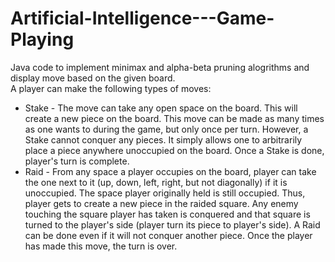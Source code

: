 # Artificial-Intelligence---Game-Playing
Java code to implement minimax and alpha-beta pruning alogrithms and display move based on the given board.</br>
A player can make the following types of moves: </br>
* Stake - The move can take any open space on the board. This will create a new piece on the board. This move can
be made as many times as one wants to during the game, but only once per turn. However, a Stake cannot
conquer any pieces. It simply allows one to arbitrarily place a piece anywhere unoccupied on the board. Once
 a Stake is done, player's turn is complete. </br>
 * Raid - From any space a player occupies on the board, player can take the one next to it (up, down, left, right, but not
diagonally) if it is unoccupied. The space player originally held is still occupied. Thus, player gets to create a new
piece in the raided square. Any enemy touching the square player has taken is conquered and that square is
turned to the player's side (player turn its piece to player's side). A Raid can be done even if it will not conquer another
piece. Once the player has made this move, the turn is over.
